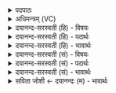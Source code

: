 <details><summary>पदपाठः</summary>

क॒दा। च॒न। प्र। यु॒च्छ॒सि॒। उ॒भेऽइत्यु॒भे। नि। पा॒सि॒। जन्म॑नि॒ऽइति॒ जन्म॑नी॒। तु॒री॑य। आ॒दि॒त्य॒। सव॑नम्। ते॒। इ॒न्द्रि॒यम्। आ। त॒स्थौ॒। अ॒मृत॑म्। दि॒वि। आ॒दि॒त्येभ्यः॑। त्वा॒। ३।
</details>

<details><summary>अधिमन्त्रम् (VC)</summary>

- आदित्यो गृहपतिर्देवताः
- आङ्गिरस ऋषिः
- निचृद् आर्षी पङ्क्तिः
- पञ्चमः
</details>

<details><summary>दयानन्द-सरस्वती (हि) - विषयः</summary>

फिर भी गृहस्थ का धर्म अगले मन्त्र में कहा है ॥
</details>

<details><summary>दयानन्द-सरस्वती (हि) - पदार्थः</summary>

पदार्थान्वयभाषाः -  इस मन्त्र में नकार का अध्याहार आकाङ्क्षा के होने से होता है। हे पते ! आप जो (कदा) कभी (चन) भी (प्र) (युच्छसि) प्रमाद नहीं करते हो तो अपने (उभे) दोनों (जन्मनी) वर्त्तमान और परजन्म को निरन्तर (पासि) पालते हो। हे (आदित्य) विद्या गुणों में सूर्य के तुल्य प्रकाशमान ! जो (ते) आपके (सवनम्) उत्पत्ति धर्मयुक्त कार्य्य सिद्ध करने हारे (इन्द्रियम्) मन आदि इन्द्रिय के (आ) (तस्थौ) वश में रहें तो आप (दिवि) प्रकाशित व्यवहारों में (अमृतम्) अविनाशी सुख को प्राप्त हो जावें। हे (तुरीय) चतुर्थाश्रम के पूर्ण करनेवाले ! (आदित्येभ्यः) प्रति मास के सुख के लिये (त्वा) दृढ़ेन्द्रिय आप को मैं स्त्री स्वीकार करती हूँ ॥३॥
</details>

<details><summary>दयानन्द-सरस्वती (हि) - भावार्थः</summary>

भावार्थभाषाः -  जो प्रमादी पुरुष विवाहित स्त्री को छोड़ कर परस्त्री का सेवन करता है, वह इस लोक और परलोक में दुर्भागी होता है और जो संयमी अपनी ही स्त्री का चाहनेवाला दूसरे की स्त्री को नहीं चाहता, वह दोनों लोक में परम सुख को क्यों न भोगे? इस से सब स्त्रियों को योग्य है कि जितेन्द्रिय पति का सेवन करें, अन्य का नहीं ॥३॥
</details>

<details><summary>दयानन्द-सरस्वती (सं) - विषयः</summary>

पुनर्गृहस्थधर्ममाह ॥
</details>

<details><summary>दयानन्द-सरस्वती (सं) - पदार्थः</summary>

पदार्थान्वयभाषाः -  अत्र नेत्यध्याहार्य्यम्। हे पते ! त्वं यदि कदाचन न प्रयुच्छसि, तर्हि स्वकीये उभे जन्मनी निपासि। हे आदित्य ! यदि ते तव सवनमिन्द्रियमातस्थौ, तर्हि दिव्यमृतं प्राप्नुयाः। हे तुरीय ! आदित्येभ्यस्त्वा त्वामहमुपयच्छे ॥३॥
</details>

<details><summary>दयानन्द-सरस्वती (सं) - भावार्थः</summary>

भावार्थभाषाः -  यः प्रमादी विवाहितां स्त्रियं त्यक्त्वा परस्त्रियं सेवते, स इहामुत्र च दुर्भगो भवति। यश्च संयमी स्वस्त्रीसेवी त्यक्तपरस्त्रीकः स उभयत्र परमं सुखं कथं न भुञ्जीत, अतः सर्वासां स्त्रीणां योग्यतास्ति जितेन्द्रियान् पतीन् सेवेरन्निति ॥३॥
</details>

<details><summary>सविता जोशी ← दयानन्दः (म) - भावार्थः</summary>

भावार्थभाषाः -  जो विवाहित पुरुष आपल्या स्त्रीला सोडून प्रमादी बनतो व परस्त्रीचे सेवन करतो तो इहलोकी व परलोकी दुर्दैवी असतो. जो संयमी, आपल्या स्त्रीवर प्रेम करणारा व दुसऱ्या स्त्रीची कामना न करणारा असतो, तो दोन्ही लोकांत सुख भोगतो. यासाठी सर्व स्त्रियांनी जितेन्द्रिय पतीचा स्वीकार करावा, इतरांचा नव्हे.
</details>